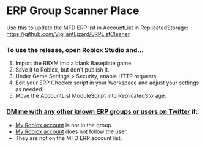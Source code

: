 # ERP Group Scanner Place
Use this to update the MFD ERP list in AccountList in ReplicatedStorage: https://github.com/VigilantLizard/ERPListCleaner

### To use the release, open Roblox Studio and...
1. Import the RBXM into a blank Baseplate game.
2. Save it to Roblox, but don't publish it.
3. Under Game Settings > Security, enable HTTP requests.
4. Edit your ERP Checker script in your Workspace and adjust your settings as needed.
5. Move the AccountList ModuleScript into ReplicatedStorage.

### [DM me with any other known ERP groups or users on Twitter](https://x.com/VigilantLizard) if:
- [My Roblox account](https://www.roblox.com/users/7506583559/profile) is not in the group.
- [My Roblox account](https://www.roblox.com/users/7506583559/profile) does not follow the user.
- They are not on the MFD ERP account list.
